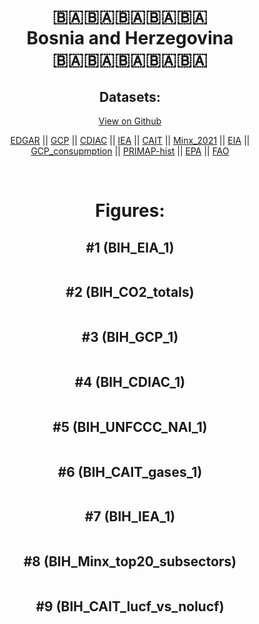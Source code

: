
<center>
<h1 align="center">
🇧🇦🇧🇦🇧🇦🇧🇦🇧🇦
<br>
Bosnia and Herzegovina
<br>
🇧🇦🇧🇦🇧🇦🇧🇦🇧🇦
</h1>
<h2>Datasets:</h2>
<p><a href="https://github.com/dquintani/GreenhouseData/tree/master/country_data/BIH_Bosnia and Herzegovina/data">View on Github</a>
<br></p><p><a href="data/BIH_EDGAR.csv">EDGAR</a> || <a href="data/BIH_GCP.csv">GCP</a> || <a href="data/BIH_CDIAC.csv">CDIAC</a> || <a href="data/BIH_IEA.csv">IEA</a> || <a href="data/BIH_CAIT.csv">CAIT</a> || <a href="data/BIH_Minx_2021.csv">Minx_2021</a> || <a href="data/BIH_EIA.csv">EIA</a> || <a href="data/BIH_GCP_consupmption.csv">GCP_consupmption</a> || <a href="data/BIH_PRIMAP-hist.csv">PRIMAP-hist</a> || <a href="data/BIH_EPA.csv">EPA</a> || <a href="data/BIH_FAO.csv">FAO</a></p><p><br></p>
<h1>Figures:</h1><h2>#1 (BIH_EIA_1)</h2>
<p><img alt="" src="figures/BIH_EIA_1.png" /></p><h2>#2 (BIH_CO2_totals)</h2>
<p><img alt="" src="figures/BIH_CO2_totals.png" /></p><h2>#3 (BIH_GCP_1)</h2>
<p><img alt="" src="figures/BIH_GCP_1.png" /></p><h2>#4 (BIH_CDIAC_1)</h2>
<p><img alt="" src="figures/BIH_CDIAC_1.png" /></p><h2>#5 (BIH_UNFCCC_NAI_1)</h2>
<p><img alt="" src="figures/BIH_UNFCCC_NAI_1.png" /></p><h2>#6 (BIH_CAIT_gases_1)</h2>
<p><img alt="" src="figures/BIH_CAIT_gases_1.png" /></p><h2>#7 (BIH_IEA_1)</h2>
<p><img alt="" src="figures/BIH_IEA_1.png" /></p><h2>#8 (BIH_Minx_top20_subsectors)</h2>
<p><img alt="" src="figures/BIH_Minx_top20_subsectors.png" /></p><h2>#9 (BIH_CAIT_lucf_vs_nolucf)</h2>
<p><img alt="" src="figures/BIH_CAIT_lucf_vs_nolucf.png" /></p>